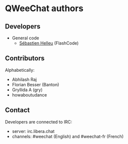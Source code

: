 <!--
SPDX-FileCopyrightText: 2011-2025 Sébastien Helleu <flashcode@flashtux.org>

SPDX-License-Identifier: GPL-3.0-or-later
-->

# QWeeChat authors

## Developers

- General code
  - [Sébastien Helleu](https://github.com/flashcode) (FlashCode)

## Contributors

Alphabetically:

- Abhilash Raj
- Florian Besser (Banton)
- Gryllida A (gry)
- howaboutudance

## Contact

Developers are connected to IRC:

- server: irc.libera.chat
- channels: #weechat (English) and #weechat-fr (French)
